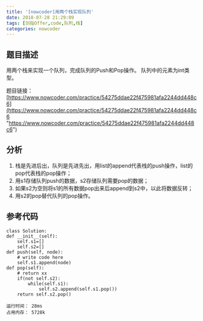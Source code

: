 ```yaml
---
title: '[nowcoder]用两个栈实现队列'
date: 2018-07-28 21:29:09
tags: [剑指Offer,code,队列,栈]
categories: nowcoder
---
```


## 题目描述

用两个栈来实现一个队列，完成队列的Push和Pop操作。 队列中的元素为int类型。

题目链接： [https://www.nowcoder.com/practice/54275ddae22f475981afa2244dd448c6](https://www.nowcoder.com/practice/54275ddae22f475981afa2244dd448c6 "https://www.nowcoder.com/practice/54275ddae22f475981afa2244dd448c6")

<!-- more -->

## 分析

1. 栈是先进后出，队列是先进先出，用list的append代表栈的push操作，list的pop代表栈的pop操作；
2. 用s1存储队列push的数据，s2存储队列需要pop的数据；
3. 如果s2为空则将s1的所有数据pop出来后append到s2中，以此将数据反转；
4. 用s2的pop替代队列的pop操作。

## 参考代码

	class Solution:
    def __init__(self):
        self.s1=[]
        self.s2=[]
    def push(self, node):
        # write code here
        self.s1.append(node)
    def pop(self):
        # return xx
        if(not self.s2):
            while(self.s1):
                self.s2.append(self.s1.pop())
        return self.s2.pop()

	运行时间： 28ms
	占用内存： 5728k